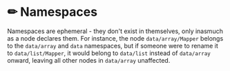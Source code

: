 # ✏ Namespaces

Namespaces are ephemeral - they don't exist in themselves, only inasmuch as a node declares them. For instance, the node `data/array/Mapper` belongs to the `data/array` and `data` namespaces, but if someone were to rename it to `data/list/Mapper`, it would belong to `data/list` instead of `data/array` onward, leaving all other nodes in `data/array` unaffected.
